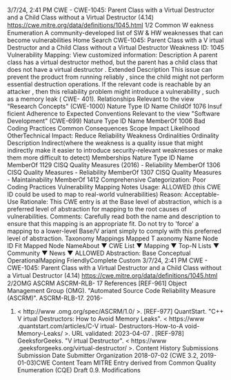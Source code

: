 3/7/24, 2:41 PM CWE - CWE-1045: Parent Class with a Virtual Destructor and a Child Class without a Virtual Destructor (4.14)
https://cwe.mitre.org/data/deﬁnitions/1045.html 1/2
Common W eakness Enumeration
A community-developed list of SW & HW weaknesses that can become
vulnerabilities
Home Search
CWE-1045: Parent Class with a V irtual Destructor and a Child Class without a
Virtual Destructor
Weakness ID: 1045
Vulnerability Mapping: 
View customized information:
 Description
A parent class has a virtual destructor method, but the parent has a child class that does not have a virtual destructor .
 Extended Description
This issue can prevent the product from running reliably , since the child might not perform essential destruction operations. If the
relevant code is reachable by an attacker , then this reliability problem might introduce a vulnerability , such as a memory leak ( CWE-
401).
 Relationships
 Relevant to the view "Research Concepts" (CWE-1000)
Nature Type ID Name
ChildOf 1076 Insuf ficient Adherence to Expected Conventions
 Relevant to the view "Software Development" (CWE-699)
Nature Type ID Name
MemberOf 1006 Bad Coding Practices
 Common Consequences
Scope Impact Likelihood
OtherTechnical Impact: Reduce Reliability
 Weakness Ordinalities
Ordinality Description
Indirect(where the weakness is a quality issue that might indirectly make it easier to introduce security-relevant weaknesses or make
them more difficult to detect)
 Memberships
Nature Type ID Name
MemberOf 1129 CISQ Quality Measures (2016) - Reliability
MemberOf 1306 CISQ Quality Measures - Reliability
MemberOf 1307 CISQ Quality Measures - Maintainability
MemberOf 1412 Comprehensive Categorization: Poor Coding Practices
 Vulnerability Mapping Notes
Usage: ALLOWED (this CWE ID could be used to map to real-world vulnerabilities)
Reason: Acceptable-Use
Rationale:
This CWE entry is at the Base level of abstraction, which is a preferred level of abstraction for mapping to the root causes of
vulnerabilities.
Comments:
Carefully read both the name and description to ensure that this mapping is an appropriate fit. Do not try to 'force' a mapping to a
lower-level Base/V ariant simply to comply with this preferred level of abstraction.
 Taxonomy Mappings
Mapped T axonomy Name Node ID Fit Mapped Node NameAbout ▼ CWE List ▼ Mapping ▼ Top-N Lists ▼ Community ▼ News ▼
ALLOWED
Abstraction: Base
Conceptual OperationalMapping
FriendlyComplete Custom
3/7/24, 2:41 PM CWE - CWE-1045: Parent Class with a Virtual Destructor and a Child Class without a Virtual Destructor (4.14)
https://cwe.mitre.org/data/deﬁnitions/1045.html 2/2OMG ASCRM ASCRM-RLB-
17
 References
[REF-961] Object Management Group (OMG). "Automated Source Code Reliability Measure (ASCRM)". ASCRM-RLB-17. 2016-
01. < http://www .omg.org/spec/ASCRM/1.0/ >.
[REF-977] QuantStart. "C++ V irtual Destructors: How to Avoid Memory Leaks". < https://www .quantstart.com/articles/C-V irtual-
Destructors-How-to-A void-Memory-Leaks/ >. URL validated: 2023-04-07 .
[REF-978] GeeksforGeeks. "V irtual Destructor". < https://www .geeksforgeeks.org/virtual-destructor/ >.
 Content History
 Submissions
Submission Date Submitter Organization
2018-07-02
(CWE 3.2, 2019-01-03)CWE Content Team MITRE
Entry derived from Common Quality Enumeration (CQE) Draft 0.9.
 Modifications